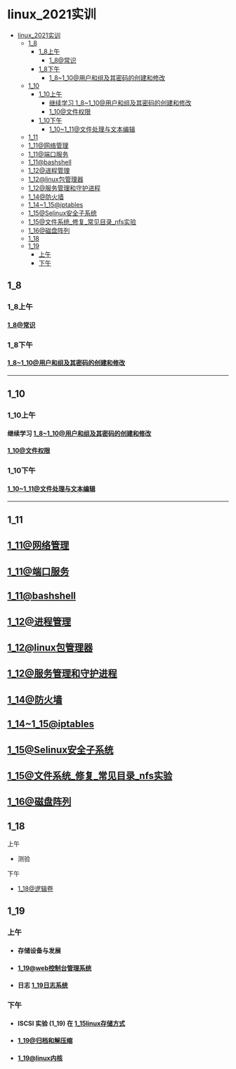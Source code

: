 [//]: # (哈哈我是注释，不会在浏览器中显示。
  Date: 2022-01-16 09:50:27
  LastEditors: gyg
  LastEditTime: 2022-01-19 21:09:53
  FilePath: \test\README.md
)

# linux_2021实训

<!-- @import "[TOC]" {cmd="toc" depthFrom=1 depthTo=6 orderedList=false} -->

<!-- code_chunk_output -->

- [linux_2021实训](#linux_2021实训)
  - [1_8](#1_8)
    - [1_8上午](#1_8上午)
      - [1_8@常识](#1_8常识)
    - [1_8下午](#1_8下午)
      - [1_8~1_10@用户和组及其密码的创建和修改](#1_81_10用户和组及其密码的创建和修改)
  - [1_10](#1_10)
    - [1_10上午](#1_10上午)
      - [继续学习 1_8~1_10@用户和组及其密码的创建和修改](#继续学习-1_81_10用户和组及其密码的创建和修改)
      - [1_10@文件权限](#1_10文件权限)
    - [1_10下午](#1_10下午)
      - [1_10~1_11@文件处理与文本编辑](#1_101_11文件处理与文本编辑)
  - [1_11](#1_11)
  - [1_11@网络管理](#1_11网络管理)
  - [1_11@端口服务](#1_11端口服务)
  - [1_11@bashshell](#1_11bashshell)
  - [1_12@进程管理](#1_12进程管理)
  - [1_12@linux包管理器](#1_12linux包管理器)
  - [1_12@服务管理和守护进程](#1_12服务管理和守护进程)
  - [1_14@防火墙](#1_14防火墙)
  - [1_14~1_15@iptables](#1_141_15iptables)
  - [1_15@Selinux安全子系统](#1_15selinux安全子系统)
  - [1_15@文件系统_修复_常见目录_nfs实验](#1_15文件系统_修复_常见目录_nfs实验)
  - [1_16@磁盘阵列](#1_16磁盘阵列)
  - [1_18](#1_18)
  - [1_19](#1_19)
    - [上午](#上午)
    - [下午](#下午)

<!-- /code_chunk_output -->

## 1_8

### 1_8上午

#### [1_8@常识](/1_8@常识.mm.md)

### 1_8下午

#### [1_8~1_10@用户和组及其密码的创建和修改](/1_8~1_10@用户和组及其密码的创建和修改.mm.md)

---

## 1_10

### 1_10上午

#### 继续学习 [1_8~1_10@用户和组及其密码的创建和修改](/1_8~1_10@用户和组及其密码的创建和修改.mm.md)

#### [1_10@文件权限](/1_10@文件权限.mm.md)

### 1_10下午

#### [1_10~1_11@文件处理与文本编辑](/1_10~1_11@文件处理与文本编缉.mm.md)

---

## 1_11


## [1_11@网络管理](1_11@网络管理.mm.md)

## [1_11@端口服务](1_11@端口服务.mm.md)

## [1_11@bashshell](1_11@bashshell.mm.md)

## [1_12@进程管理](1_12@进程管理.mm.md)

## [1_12@linux包管理器](/1_12@linux包管理器.mm.md)

## [1_12@服务管理和守护进程](/1_12@服务管理和守护进程.mm.md)

## [1_14@防火墙](1_14@防火墙.mm.md)

## [1_14~1_15@iptables](1_14~1_15@iptables.mm.md)

## [1_15@Selinux安全子系统](1_15@Selinux安全子系统.mm.md)

## [1_15@文件系统_修复_常见目录_nfs实验](/1_15@文件系统_修复_常见目录_nfs实验.mm.md)

## [1_16@磁盘阵列](1_16@磁盘阵列.mm.md)




## 1_18

上午

- 测验

下午

- [1_18@逻辑卷](/1_18@逻辑卷.mm.md)

## 1_19

### 上午

- #### 存储设备与发展

- #### [1_19@web控制台管理系统](1_19@web控制台管理系统.mm.md)

- #### 日志 [1_19日志系统](1_19@日志系统.mm.md)

### 下午

- #### ISCSI 实验 (1_19) 在 [1_15linux存储方式](1_15@linux存储方式.mm.md)

- #### [1_19@归档和解压缩](1_19@归档和解压缩.mm.md)

- #### [1_19@linux内核](1_19@linux内核.mm.md)
